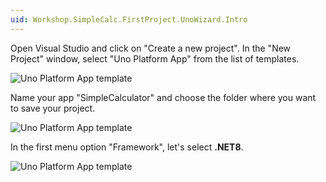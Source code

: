 ```yaml
---
uid: Workshop.SimpleCalc.FirstProject.UnoWizard.Intro
---
```

Open Visual Studio and click on "Create a new project". In the "New Project" window, select "Uno Platform App" from the list of templates.

<picture>
  <source media="(prefers-color-scheme: dark)" srcset="../../../art/Dark/Wizard/1.template.png">
  <source media="(prefers-color-scheme: light)" srcset="../../../art/Light//Wizard/1.template.png">
  <img alt="Uno Platform App template" src="../../../art/Light/Wizard/1.template.png">
</picture>

Name your app "SimpleCalculator" and choose the folder where you want to save your project.

<picture>
  <source media="(prefers-color-scheme: dark)" srcset="../../../art/Dark/Wizard/2.naming.png">
  <source media="(prefers-color-scheme: light)" srcset="../../../art/Light//Wizard/2.naming.png">
  <img alt="Uno Platform App template" src="../../../art/Light/Wizard/2.naming.png">
</picture>

In the first menu option "Framework", let's select **.NET8**.

<picture>
  <source media="(prefers-color-scheme: dark)" srcset="../../../art/Dark/Wizard/framework.png">
  <source media="(prefers-color-scheme: light)" srcset="../../../art/Light//Wizard/framework.png">
  <img alt="Uno Platform App template" src="../../../art/Light/Wizard/framework.png">
</picture>